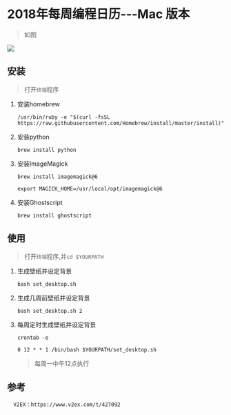# 2018年每周编程日历---Mac 版本

> 如图

![](./data/code\_calendar\_wallpaper\_06.jpg)

## 安装

> 打开`终端`程序

1. 安装homebrew

	  `/usr/bin/ruby -e "$(curl -fsSL https://raw.githubusercontent.com/Homebrew/install/master/install)"`

2. 安装python

      `brew install python`

3. 安装ImageMagick

      `brew install imagemagick@6`

      `export MAGICK_HOME=/usr/local/opt/imagemagick@6`

4. 安装Ghostscript

      `brew install ghostscript`

## 使用

> 打开`终端`程序,并`cd $YOURPATH`

1. 生成壁纸并设定背景

      `bash set_desktop.sh`

      
2. 生成几周前壁纸并设定背景

      `bash set_desktop.sh 2`


3. 每周定时生成壁纸并设定背景

      `crontab -e`

	  `0 12 * * 1 /bin/bash $YOURPATH/set_desktop.sh` 

	  > 每周一中午12点执行

## 参考

	  V2EX：https://www.v2ex.com/t/427092
